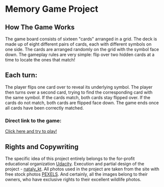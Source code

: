 # **Memory Game Project**

## How The Game Works

The game board consists of sixteen "cards" arranged in a grid. The deck is made up of eight different pairs of cards, each with different symbols on one side. The cards are arranged randomly on the grid with the symbol face down. The gameplay rules are very simple: flip over two hidden cards at a time to locate the ones that match!

## Each turn:

The player flips one card over to reveal its underlying symbol.
The player then turns over a second card, trying to find the corresponding card with the same symbol.
If the cards match, both cards stay flipped over.
If the cards do not match, both cards are flipped face down.
The game ends once all cards have been correctly matched.

### Direct link to the game: 

[Click here and try to play!](https://nataly_kt.github.io/Udacity_projects/Matching%20Game%20(Find%20Pairs)/index.html)

## Rights and Copywriting

The specific idea of this project entirely belongs to the for-profit educational organization [Udacity](https://udacity.com).
Execution and partial design of the project - [nataly_kt](https://github.com/NatalyKT).
All photos used in the project are taken from the site with free stock photos [PEXELS](https://www.pexels.com/). And certainly, all the images belong to their owners, who have exclusive rights to their excellent wildlife photos.
